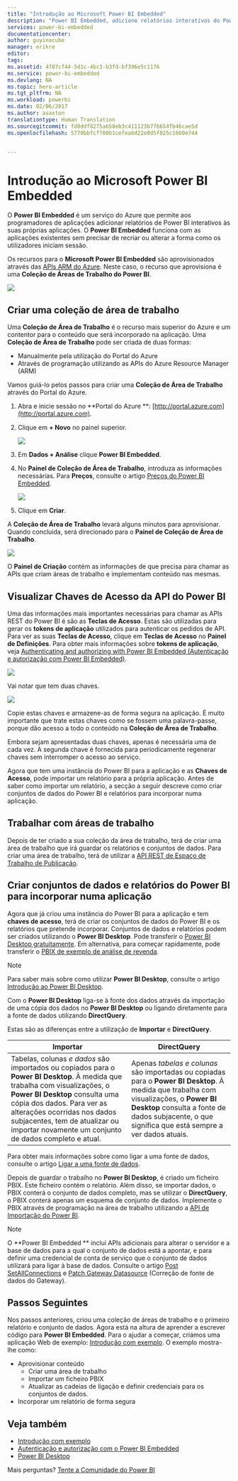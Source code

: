 ```yaml
---
title: "Introdução ao Microsoft Power BI Embedded"
description: "Power BI Embedded, adicione relatórios interativos do Power BI à aplicação de business intelligence"
services: power-bi-embedded
documentationcenter: 
author: guyinacube
manager: erikre
editor: 
tags: 
ms.assetid: 4787cf44-5d1c-4bc3-b3fd-bf396e5c1176
ms.service: power-bi-embedded
ms.devlang: NA
ms.topic: hero-article
ms.tgt_pltfrm: NA
ms.workload: powerbi
ms.date: 02/06/2017
ms.author: asaxton
translationtype: Human Translation
ms.sourcegitcommit: fd0ddf8275ab58eb3c411123b776654fb46cae5d
ms.openlocfilehash: 5770bbfcf700b1cefea6d22e0d5f025c1660e744


---
```

# <a name="get-started-with-microsoft-power-bi-embedded"></a>Introdução ao Microsoft Power BI Embedded
O **Power BI Embedded** é um serviço do Azure que permite aos programadores de aplicações adicionar relatórios de Power BI interativos às suas próprias aplicações. O **Power BI Embedded** funciona com as aplicações existentes sem precisar de recriar ou alterar a forma como os utilizadores iniciam sessão.

Os recursos para o **Microsoft Power BI Embedded** são aprovisionados através das [APIs ARM do Azure](https://msdn.microsoft.com/library/mt712306.aspx). Neste caso, o recurso que aprovisiona é uma **Coleção de Áreas de Trabalho do Power BI**.

![](media/power-bi-embedded-get-started/introduction.png)

## <a name="create-a-workspace-collection"></a>Criar uma coleção de área de trabalho
Uma **Coleção de Área de Trabalho** é o recurso mais superior do Azure e um contentor para o conteúdo que será incorporado na aplicação. Uma **Coleção de Área de Trabalho** pode ser criada de duas formas:

* Manualmente pela utilização do Portal do Azure
* Através de programação utilizando as APIs do Azure Resource Manager (ARM)

Vamos guiá-lo pelos passos para criar uma **Coleção de Área de Trabalho** através do Portal do Azure.

1. Abra e inicie sessão no **Portal do Azure **: [http://portal.azure.com](http://portal.azure.com).
2. Clique em **+ Novo** no painel superior.
   
   ![](media/power-bi-embedded-get-started/create-workspace-1.png)
3. Em **Dados + Análise** clique **Power BI Embedded**.
4. No **Painel de Coleção de Área de Trabalho**, introduza as informações necessárias. Para **Preços**, consulte o artigo [Preços do Power BI Embedded](http://go.microsoft.com/fwlink/?LinkID=760527).
   
   ![](media/power-bi-embedded-get-started/create-workspace-2.png)
5. Clique em **Criar**.

A **Coleção de Área de Trabalho** levará alguns minutos para aprovisionar. Quando concluída, será direcionado para o **Painel de Coleção de Área de Trabalho**.

   ![](media/power-bi-embedded-get-started/create-workspace-3.png)

O **Painel de Criação** contém as informações de que precisa para chamar as APIs que criam áreas de trabalho e implementam conteúdo nas mesmas.

<a name="view-access-keys"/>

## <a name="view-power-bi-api-access-keys"></a>Visualizar Chaves de Acesso da API do Power BI
Uma das informações mais importantes necessárias para chamar as APIs REST do Power BI é são as **Teclas de Acesso**. Estas são utilizadas para gerar os **tokens de aplicação** utilizados para autenticar os pedidos de API. Para ver as suas **Teclas de Acesso**, clique em **Teclas de Acesso** no **Painel de Definições**. Para obter mais informações sobre **tokens de aplicação**, veja [Authenticating and authorizing with Power BI Embedded (Autenticação e autorização com Power BI Embedded)](power-bi-embedded-app-token-flow.md).

   ![](media/power-bi-embedded-get-started/access-keys.png)

Vai notar que tem duas chaves.

   ![](media/power-bi-embedded-get-started/access-keys-2.png)

Copie estas chaves e armazene-as de forma segura na aplicação. É muito importante que trate estas chaves como se fossem uma palavra-passe, porque dão acesso a todo o conteúdo na **Coleção de Área de Trabalho**.

Embora sejam apresentadas duas chaves, apenas é necessária uma de cada vez. A segunda chave é fornecida para periodicamente regenerar chaves sem interromper o acesso ao serviço.

Agora que tem uma instância do Power BI para a aplicação e as **Chaves de Acesso**, pode importar um relatório para a própria aplicação. Antes de saber como importar um relatório, a secção a seguir descreve como criar conjuntos de dados do Power BI e relatórios para incorporar numa aplicação.

## <a name="working-with-workspaces"></a>Trabalhar com áreas de trabalho

Depois de ter criado a sua coleção da área de trabalho, terá de criar uma área de trabalho que irá guardar os relatórios e conjuntos de dados. Para criar uma área de trabalho, terá de utilizar a [API REST de Espaço de Trabalho de Publicação](https://msdn.microsoft.com/library/azure/mt711503.aspx).

## <a name="create-power-bi-datasets-and-reports-to-embed-into-an-app"></a>Criar conjuntos de dados e relatórios do Power BI para incorporar numa aplicação
Agora que já criou uma instância do Power BI para a aplicação e tem **chaves de acesso**, terá de criar os conjuntos de dados do Power BI e os relatórios que pretende incorporar. Conjuntos de dados e relatórios podem ser criados utilizando o **Power BI Desktop**. Pode transferir o [Power BI Desktop gratuitamente](https://go.microsoft.com/fwlink/?LinkId=521662). Em alternativa, para começar rapidamente, pode transferir o [PBIX de exemplo de análise de revenda](http://go.microsoft.com/fwlink/?LinkID=780547).

> [!NOTE]
> Para saber mais sobre como utilizar **Power BI Desktop**, consulte o artigo [Introdução ao Power BI Desktop](https://powerbi.microsoft.com/en-us/guided-learning/powerbi-learning-0-2-get-started-power-bi-desktop).

Com o **Power BI Desktop** liga-se à fonte dos dados através da importação de uma cópia dos dados no **Power BI Desktop** ou ligando diretamente para a fonte de dados utilizando **DirectQuery**.

Estas são as diferenças entre a utilização de **Importar** e **DirectQuery**.

| Importar | DirectQuery |
| --- | --- |
| Tabelas, colunas *e dados* são importados ou copiados para o **Power BI Desktop**. À medida que trabalha com visualizações, o **Power BI Desktop** consulta uma cópia dos dados. Para ver as alterações ocorridas nos dados subjacentes, tem de atualizar ou importar novamente um conjunto de dados completo e atual. |Apenas *tabelas e colunas* são importadas ou copiadas para o **Power BI Desktop**. À medida que trabalha com visualizações, o **Power BI Desktop** consulta a fonte de dados subjacente, o que significa que está sempre a ver dados atuais. |

Para obter mais informações sobre como ligar a uma fonte de dados, consulte o artigo [Ligar a uma fonte de dados](power-bi-embedded-connect-datasource.md).

Depois de guardar o trabalho no **Power BI Desktop**, é criado um ficheiro PBIX. Este ficheiro contém o relatório. Além disso, se importar dados, o PBIX conterá o conjunto de dados completo, mas se utilizar o **DirectQuery**, o PBIX conterá apenas um esquema de conjunto de dados. Implemente o PBIX através de programação na área de trabalho utilizando a [API de Importação do Power BI](https://msdn.microsoft.com/library/mt711504.aspx).

> [!NOTE]
> O **Power BI Embedded ** inclui APIs adicionais para alterar o servidor e a base de dados para a qual o conjunto de dados está a apontar, e para definir uma credencial de conta de serviço que o conjunto de dados utilizará para ligar à base de dados. Consulte o artigo [Post SetAllConnections](https://msdn.microsoft.com/library/mt711505.aspx) e [Patch Gateway Datasource](https://msdn.microsoft.com/library/mt711498.aspx) (Correção de fonte de dados do Gateway).

## <a name="next-steps"></a>Passos Seguintes
Nos passos anteriores, criou uma coleção de áreas de trabalho e o primeiro relatório e conjunto de dados. Agora está na altura de aprender a escrever código para **Power BI Embedded**. Para o ajudar a começar, criámos uma aplicação Web de exemplo: [Introdução com exemplo](power-bi-embedded-get-started-sample.md). O exemplo mostra-lhe como:

* Aprovisionar conteúdo
  * Criar uma área de trabalho
  * Importar um ficheiro PBIX
  * Atualizar as cadeias de ligação e definir credenciais para os conjuntos de dados.
* Incorporar um relatório de forma segura

## <a name="see-also"></a>Veja também
* [Introdução com exemplo](power-bi-embedded-get-started-sample.md)
* [Autenticação e autorização com o Power BI Embedded](power-bi-embedded-app-token-flow.md)
* [Power BI Desktop](https://powerbi.microsoft.com/documentation/powerbi-desktop-get-the-desktop/)

Mais perguntas? [Tente a Comunidade do Power BI](http://community.powerbi.com/)




<!--HONumber=Feb17_HO1-->


